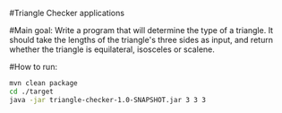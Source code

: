 #Triangle Checker applications

#Main goal:
Write a program that will determine the type of a triangle. It should
take the lengths of the triangle's three sides as input, and return
whether the triangle is equilateral, isosceles or scalene.

#How to run:
```sh
mvn clean package
cd ./target
java -jar triangle-checker-1.0-SNAPSHOT.jar 3 3 3
```